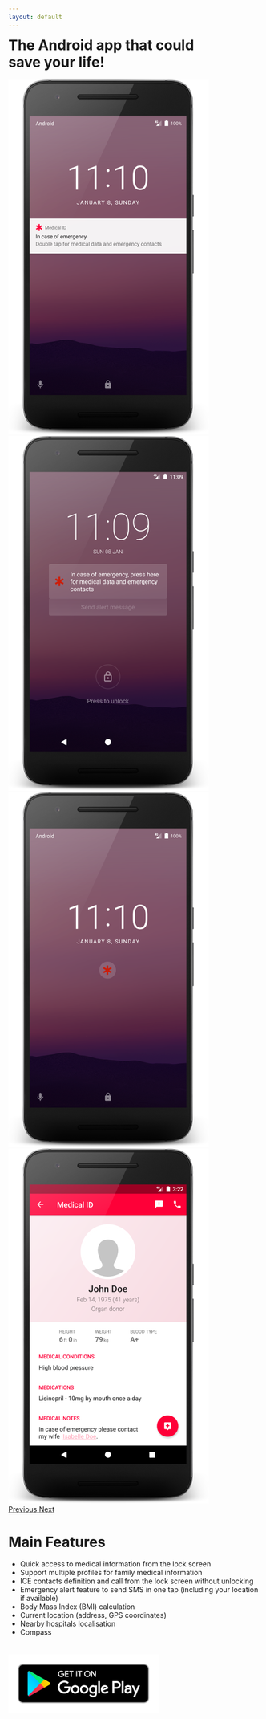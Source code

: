 ```yaml
---
layout: default
---
```

<div class="media">
  <div class="media-body">
     <div class="row justify-content-center">
       <div class="col-lg-10">
         <h1 style="margin-top: 0;">The Android app that could <br>save your life!</h1>
         <div id="carouselExampleIndicators" class="carousel slide" data-ride="carousel" style="width: 100%;">
           <div class="carousel-inner" role="listbox">
             <div class="carousel-item active">
               <img class="d-block img-fluid" src="/assets/images/example-lockscreen-notification.png" alt="Lock screen notification example">
             </div>
             <div class="carousel-item">
               <img class="d-block img-fluid" src="/assets/images/example-lockscreen-overlay.png" alt="Lock screen overlay example">
             </div>
             <div class="carousel-item">
               <img class="d-block img-fluid" src="/assets/images/example-lockscreen-floating-icon.png" alt="Lock screen floating icon example">
             </div>
             <div class="carousel-item">
               <img class="d-block img-fluid" src="/assets/images/example-profile.png" alt="Profile example">
             </div>
           </div>
           <a class="carousel-control-prev" href="#carouselExampleIndicators" role="button" data-slide="prev">
             <span class="carousel-control-prev-icon" aria-hidden="true" style="-webkit-filter: invert(30%); filter: invert(30%);"></span>
             <span class="sr-only">Previous</span>
           </a>
           <a class="carousel-control-next" href="#carouselExampleIndicators" role="button" data-slide="next">
             <span class="carousel-control-next-icon" aria-hidden="true" style="-webkit-filter: invert(30%); filter: invert(30%);"></span>
             <span class="sr-only">Next</span>
           </a>
        </div>
      </div>
    </div>
  </div>
</div>

<div class="media" style="margin-top:16px">
  <div class="media-body">
    <div class="row justify-content-center text-center">
      <h1>Main Features</h1>
    </div>
    <div class="row justify-content-center">
      <ul class="list-group">
        <li class="list-group-item list-group-item-action">Quick access to medical information from the lock screen</li>
        <li class="list-group-item list-group-item-action">Support multiple profiles for family medical information</li>
        <li class="list-group-item list-group-item-action">ICE contacts definition and call from the lock screen without unlocking</li>
        <li class="list-group-item list-group-item-action">Emergency alert feature to send SMS in one tap (including your location if available)</li>
        <li class="list-group-item list-group-item-action">Body Mass Index (BMI) calculation</li>
        <li class="list-group-item list-group-item-action">Current location (address, GPS coordinates)</li>
        <li class="list-group-item list-group-item-action">Nearby hospitals localisation</li>
        <li class="list-group-item list-group-item-action">Compass</li>
      </ul>
    </div>
  </div>
</div>

<div class="media" style="margin-top:36px">
  <div class="media-body">
    <div id="google-play" class="row justify-content-center text-center">
      <a href="https://get.medicalid.info" title="Get Medical ID app on Google Play" target="_blank"><img class="d-block img-fluid" src="/assets/images/google-play.png"></a>
    </div>
  </div>
</div>
